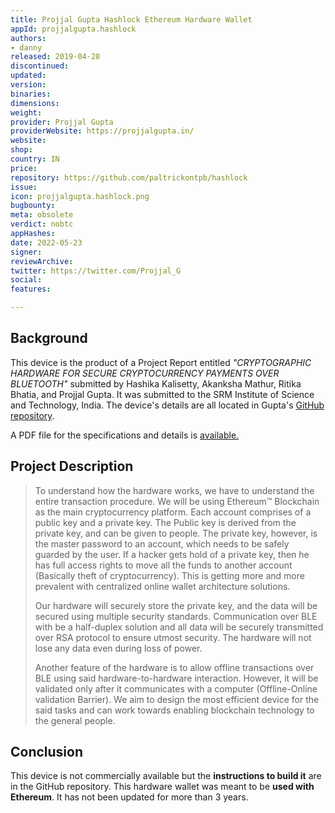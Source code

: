 ```yaml
---
title: Projjal Gupta Hashlock Ethereum Hardware Wallet
appId: projjalgupta.hashlock
authors:
- danny
released: 2019-04-28
discontinued: 
updated: 
version: 
binaries: 
dimensions: 
weight: 
provider: Projjal Gupta
providerWebsite: https://projjalgupta.in/
website: 
shop: 
country: IN
price: 
repository: https://github.com/paltrickontpb/hashlock
issue: 
icon: projjalgupta.hashlock.png
bugbounty: 
meta: obsolete
verdict: nobtc
appHashes: 
date: 2022-05-23
signer: 
reviewArchive: 
twitter: https://twitter.com/Projjal_G
social: 
features: 

---
```


## Background 

This device is the product of a Project Report entitled *"CRYPTOGRAPHIC HARDWARE FOR SECURE CRYPTOCURRENCY PAYMENTS OVER BLUETOOTH"* submitted by Hashika Kalisetty, Akanksha Mathur, Ritika Bhatia, and Projjal Gupta. It was submitted to the SRM Institute of Science and Technology, India. The device's details are all located in Gupta's [GitHub repository](https://github.com/paltrickontpb/hashlock).

A PDF file for the specifications and details is [available.](https://github.com/paltrickontpb/hashlock/blob/master/hashlock.pdf)

## Project Description 

> To understand how the hardware works, we have to understand the entire transaction procedure. We will be using Ethereum™ Blockchain as the main cryptocurrency platform. Each account comprises of a public key and a private key. The Public key is derived from the private key, and can be given to people. The private key, however, is the master password to an account, which needs to be safely guarded by the user. If a hacker gets hold of a private key, then he has full access rights to move all the funds to another account (Basically theft of cryptocurrency). This is getting more and more prevalent with centralized online wallet architecture solutions.
>
> Our hardware will securely store the private key, and the data will be secured using multiple security standards. Communication over BLE with be a half-duplex solution and all data will be securely transmitted over RSA protocol to ensure utmost security. The hardware will not lose any data even during loss of power.
>
> Another feature of the hardware is to allow offline transactions over BLE using said hardware-to-hardware interaction. However, it will be validated only after it communicates with a computer (Offline-Online validation Barrier). We aim to design the most efficient device for the said tasks and can work towards enabling blockchain technology to the general people.

## Conclusion

This device is not commercially available but the **instructions to build it** are in the GitHub repository. This hardware wallet was meant to be **used with Ethereum**. It has not been updated for more than 3 years.


